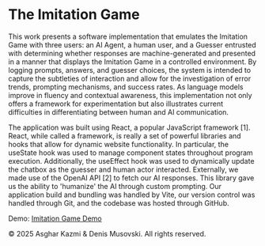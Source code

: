 # The Imitation Game

This work presents a software implementation that emulates the Imitation Game with three users: an AI Agent, a human user, and a Guesser entrusted with determining whether responses are machine-generated and presented in a manner that displays the Imitation Game in a controlled environment. By logging prompts, answers, and guesser choices, the system is intended to capture the subtleties of interaction and allow for the investigation of error trends, prompting mechanisms, and success rates. As language models improve in fluency and contextual awareness, this implementation not only offers a framework for experimentation but also illustrates current difficulties in differentiating between human and AI communication.

The application was built using React, a popular JavaScript framework [1]. React, while called a framework, is really a set of powerful libraries and hooks that allow for dynamic website functionality. In particular, the useState hook was used to manage component states throughout program execution. Additionally, the useEffect hook was used to dynamically update the chatbox as the guesser and human actor interacted. Externally, we made use of the OpenAI API [2] to fetch our AI responses. This library gave us the ability to 'humanize' the AI through custom prompting. Our application build and bundling was handled by Vite, our version control was handled through Git, and the codebase was hosted through GitHub.

Demo: [Imitation Game Demo](https://youtu.be/bgc-3AyNn5U)

© 2025 Asghar Kazmi & Denis Musovski. All rights reserved.
